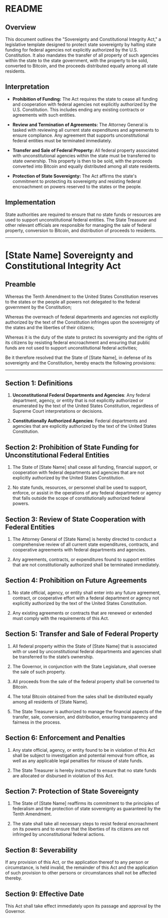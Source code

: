 
# README

## Overview

This document outlines the "Sovereignty and Constitutional Integrity Act," a legislative template designed to protect state sovereignty by halting state funding for federal agencies not explicitly authorized by the U.S. Constitution. It also mandates the transfer of all property of such agencies within the state to the state government, with the property to be sold, converted to Bitcoin, and the proceeds distributed equally among all state residents.

## Interpretation

- **Prohibition of Funding:** The Act requires the state to cease all funding and cooperation with federal agencies not explicitly authorized by the U.S. Constitution. This includes ending any existing contracts or agreements with such entities.

- **Review and Termination of Agreements:** The Attorney General is tasked with reviewing all current state expenditures and agreements to ensure compliance. Any agreement that supports unconstitutional federal entities must be terminated immediately.

- **Transfer and Sale of Federal Property:** All federal property associated with unconstitutional agencies within the state must be transferred to state ownership. This property is then to be sold, with the proceeds converted into Bitcoin and equally distributed among all state residents.

- **Protection of State Sovereignty:** The Act affirms the state's commitment to protecting its sovereignty and resisting federal encroachment on powers reserved to the states or the people.

## Implementation

State authorities are required to ensure that no state funds or resources are used to support unconstitutional federal entities. The State Treasurer and other relevant officials are responsible for managing the sale of federal property, conversion to Bitcoin, and distribution of proceeds to residents.

---

# [State Name] Sovereignty and Constitutional Integrity Act

## Preamble

Whereas the Tenth Amendment to the United States Constitution reserves to the states or the people all powers not delegated to the federal government by the Constitution;

Whereas the overreach of federal departments and agencies not explicitly authorized by the text of the Constitution infringes upon the sovereignty of the states and the liberties of their citizens;

Whereas it is the duty of the state to protect its sovereignty and the rights of its citizens by resisting federal encroachment and ensuring that public funds are not used to support unconstitutional federal activities;

Be it therefore resolved that the State of [State Name], in defense of its sovereignty and the Constitution, hereby enacts the following provisions:

---

## Section 1: Definitions

1. **Unconstitutional Federal Departments and Agencies**: Any federal department, agency, or entity that is not explicitly authorized or enumerated by the text of the United States Constitution, regardless of Supreme Court interpretations or decisions.

2. **Constitutionally Authorized Agencies**: Federal departments and agencies that are explicitly authorized by the text of the United States Constitution.

## Section 2: Prohibition of State Funding for Unconstitutional Federal Entities

1. The State of [State Name] shall cease all funding, financial support, or cooperation with federal departments and agencies that are not explicitly authorized by the United States Constitution.

2. No state funds, resources, or personnel shall be used to support, enforce, or assist in the operations of any federal department or agency that falls outside the scope of constitutionally authorized federal powers.

## Section 3: Review of State Cooperation with Federal Entities

1. The Attorney General of [State Name] is hereby directed to conduct a comprehensive review of all current state expenditures, contracts, and cooperative agreements with federal departments and agencies.

2. Any agreements, contracts, or expenditures found to support entities that are not constitutionally authorized shall be terminated immediately.

## Section 4: Prohibition on Future Agreements

1. No state official, agency, or entity shall enter into any future agreement, contract, or cooperative effort with a federal department or agency not explicitly authorized by the text of the United States Constitution.

2. Any existing agreements or contracts that are renewed or extended must comply with the requirements of this Act.

## Section 5: Transfer and Sale of Federal Property

1. All federal property within the State of [State Name] that is associated with or used by unconstitutional federal departments and agencies shall be transferred to the state’s ownership.

2. The Governor, in conjunction with the State Legislature, shall oversee the sale of such property.

3. All proceeds from the sale of the federal property shall be converted to Bitcoin.

4. The total Bitcoin obtained from the sales shall be distributed equally among all residents of [State Name].

5. The State Treasurer is authorized to manage the financial aspects of the transfer, sale, conversion, and distribution, ensuring transparency and fairness in the process.

## Section 6: Enforcement and Penalties

1. Any state official, agency, or entity found to be in violation of this Act shall be subject to investigation and potential removal from office, as well as any applicable legal penalties for misuse of state funds.

2. The State Treasurer is hereby instructed to ensure that no state funds are allocated or disbursed in violation of this Act.

## Section 7: Protection of State Sovereignty

1. The State of [State Name] reaffirms its commitment to the principles of federalism and the protection of state sovereignty as guaranteed by the Tenth Amendment.

2. The state shall take all necessary steps to resist federal encroachment on its powers and to ensure that the liberties of its citizens are not infringed by unconstitutional federal actions.

## Section 8: Severability

If any provision of this Act, or the application thereof to any person or circumstance, is held invalid, the remainder of this Act and the application of such provision to other persons or circumstances shall not be affected thereby.

## Section 9: Effective Date

This Act shall take effect immediately upon its passage and approval by the Governor.
